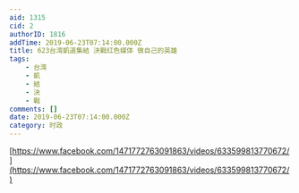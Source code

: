 ```yaml
---
aid: 1315
cid: 2
authorID: 1816
addTime: 2019-06-23T07:14:00.000Z
title: 623台湾凱道集結 決戰红色媒体 做自己的英雄
tags:
    - 台湾
    - 凱
    - 結
    - 決
    - 戰
comments: []
date: 2019-06-23T07:14:00.000Z
category: 时政
---
```


[https://www.facebook.com/1471772763091863/videos/633599813770672/](https://www.facebook.com/1471772763091863/videos/633599813770672/)
